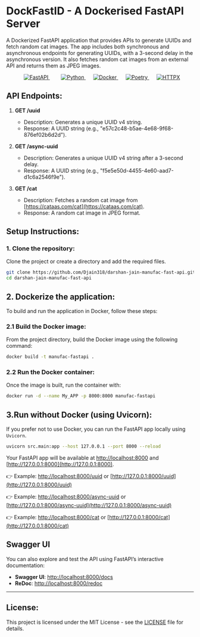 # DockFastID - A Dockerised FastAPI Server

A Dockerized FastAPI application that provides APIs to generate UUIDs and fetch random cat images. The app includes both synchronous and asynchronous endpoints for generating UUIDs, with a 3-second delay in the asynchronous version. It also fetches random cat images from an external API and returns them as JPEG images.

<p align="center">
  <a href="https://fastapi.tiangolo.com/" style="margin: 0 20px;">
    <img src="https://img.shields.io/badge/FastAPI-005571?style=for-the-badge&logo=fastapi&logoColor=white" alt="FastAPI">
  </a>
  <a href="https://www.python.org/" style="margin: 0 10px;">
    <img src="https://img.shields.io/badge/Python-3776AB?style=for-the-badge&logo=python&logoColor=white" alt="Python">
  </a>
  <a href="https://www.docker.com/" style="margin: 0 10px;">
    <img src="https://img.shields.io/badge/Docker-2496ED?style=for-the-badge&logo=docker&logoColor=white" alt="Docker">
  </a>
  <a href="https://python-poetry.org/" style="margin: 0 10px;">
    <img src="https://img.shields.io/badge/Poetry-60A5FA?style=for-the-badge&logo=python&logoColor=white" alt="Poetry">
  </a>
  <a href="https://www.python-httpx.org/" style="margin: 0 10px;">
    <img src="https://img.shields.io/badge/HTTPX-4B8BBE?style=for-the-badge" alt="HTTPX">
  </a>
</p>

## API Endpoints:

1. **GET /uuid**
   - Description: Generates a unique UUID v4 string.
   - Response: A UUID string (e.g., "e57c2c48-b5ae-4e68-9f68-876ef02b6d2d").

2. **GET /async-uuid**
   - Description: Generates a unique UUID v4 string after a 3-second delay.
   - Response: A UUID string (e.g., "f5e5e50d-4455-4e60-aad7-d1c6a2546f9e").

3. **GET /cat**
   - Description: Fetches a random cat image from [https://cataas.com/cat](https://cataas.com/cat).
   - Response: A random cat image in JPEG format.

## Setup Instructions:

### 1. Clone the repository:

Clone the project or create a directory and add the required files.

```bash
git clone https://github.com/Djain318/darshan-jain-manufac-fast-api.git
cd darshan-jain-manufac-fast-api
```

## 2. Dockerize the application:

To build and run the application in Docker, follow these steps:

### 2.1 Build the Docker image:

From the project directory, build the Docker image using the following command:

```bash
docker build -t manufac-fastapi .
```

### 2.2 Run the Docker container:

Once the image is built, run the container with:

```bash
docker run -d --name My_APP -p 8000:8000 manufac-fastapi
```

## 3.Run without Docker (using Uvicorn):

If you prefer not to use Docker, you can run the FastAPI app locally using ```Uvicorn```.
```bash
uvicorn src.main:app --host 127.0.0.1 --port 8000 --reload
```

Your FastAPI app will be available at [http://localhost:8000](http://localhost:8000) and [http://127.0.0.1:8000](http://127.0.0.1:8000).

👉 Example: [http://localhost:8000/uuid](http://localhost:8000/uuid) or [http://127.0.0.1:8000/uuid](http://127.0.0.1:8000/uuid)

👉 Example: [http://localhost:8000/async-uuid](http://localhost:8000/async-uuid) or [http://127.0.0.1:8000/async-uuid](http://127.0.0.1:8000/async-uuid)

👉 Example: [http://localhost:8000/cat](http://localhost:8000/cat) or [http://127.0.0.1:8000/cat](http://127.0.0.1:8000/cat)

## Swagger UI
You can also explore and test the API using FastAPI’s interactive documentation:

- **Swagger UI**: [http://localhost:8000/docs](http://localhost:8000/docs)
- **ReDoc**: [http://localhost:8000/redoc](http://localhost:8000/redoc)

---

## License:

This project is licensed under the MIT License - see the [LICENSE](LICENSE) file for details.
